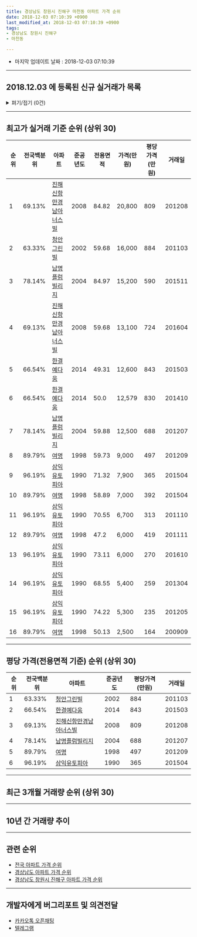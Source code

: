 ```yaml
---
title: 경상남도 창원시 진해구 마천동 아파트 가격 순위
date: 2018-12-03 07:10:39 +0900
last_modified_at: 2018-12-03 07:10:39 +0900
tags:
- 경상남도 창원시 진해구
- 마천동

---
```


* 마지막 업데이트 날짜 : 2018-12-03 07:10:39

---

## 2018.12.03 에 등록된 신규 실거래가 목록

<details>
<summary>펴기/접기 (0건)</summary>
<div markdown="1">

|아파트|전국백분위|준공년도|전용면적|가격(만원)|평당가격(만원)|거래일|
|---|---|---|---|---|---|---|
|없음|||||||


</div>
</details>

---

## 최고가 실거래 기준 순위 (상위 30)


|순위|전국백분위|아파트|준공년도|전용면적|가격(만원)|평당가격(만원)|거래일|
|---|---|---|---|---|---|---|---|
|1|69.13%|[진해신항만경남아너스빌](https://search.naver.com/search.naver?query=%EA%B2%BD%EC%83%81%EB%82%A8%EB%8F%84+%EC%B0%BD%EC%9B%90%EC%8B%9C+%EC%A7%84%ED%95%B4%EA%B5%AC+%EB%A7%88%EC%B2%9C%EB%8F%99+%EC%A7%84%ED%95%B4%EC%8B%A0%ED%95%AD%EB%A7%8C%EA%B2%BD%EB%82%A8%EC%95%84%EB%84%88%EC%8A%A4%EB%B9%8C)|2008|84.82|20,800|809|201208|
|2|63.33%|[청안그린빌](https://search.naver.com/search.naver?query=%EA%B2%BD%EC%83%81%EB%82%A8%EB%8F%84+%EC%B0%BD%EC%9B%90%EC%8B%9C+%EC%A7%84%ED%95%B4%EA%B5%AC+%EB%A7%88%EC%B2%9C%EB%8F%99+%EC%B2%AD%EC%95%88%EA%B7%B8%EB%A6%B0%EB%B9%8C)|2002|59.68|16,000|884|201103|
|3|78.14%|[남명플럼빌리지](https://search.naver.com/search.naver?query=%EA%B2%BD%EC%83%81%EB%82%A8%EB%8F%84+%EC%B0%BD%EC%9B%90%EC%8B%9C+%EC%A7%84%ED%95%B4%EA%B5%AC+%EB%A7%88%EC%B2%9C%EB%8F%99+%EB%82%A8%EB%AA%85%ED%94%8C%EB%9F%BC%EB%B9%8C%EB%A6%AC%EC%A7%80)|2004|84.97|15,200|590|201511|
|4|69.13%|[진해신항만경남아너스빌](https://search.naver.com/search.naver?query=%EA%B2%BD%EC%83%81%EB%82%A8%EB%8F%84+%EC%B0%BD%EC%9B%90%EC%8B%9C+%EC%A7%84%ED%95%B4%EA%B5%AC+%EB%A7%88%EC%B2%9C%EB%8F%99+%EC%A7%84%ED%95%B4%EC%8B%A0%ED%95%AD%EB%A7%8C%EA%B2%BD%EB%82%A8%EC%95%84%EB%84%88%EC%8A%A4%EB%B9%8C)|2008|59.68|13,100|724|201604|
|5|66.54%|[한결예다움](https://search.naver.com/search.naver?query=%EA%B2%BD%EC%83%81%EB%82%A8%EB%8F%84+%EC%B0%BD%EC%9B%90%EC%8B%9C+%EC%A7%84%ED%95%B4%EA%B5%AC+%EB%A7%88%EC%B2%9C%EB%8F%99+%ED%95%9C%EA%B2%B0%EC%98%88%EB%8B%A4%EC%9B%80)|2014|49.31|12,600|843|201503|
|6|66.54%|[한결예다움](https://search.naver.com/search.naver?query=%EA%B2%BD%EC%83%81%EB%82%A8%EB%8F%84+%EC%B0%BD%EC%9B%90%EC%8B%9C+%EC%A7%84%ED%95%B4%EA%B5%AC+%EB%A7%88%EC%B2%9C%EB%8F%99+%ED%95%9C%EA%B2%B0%EC%98%88%EB%8B%A4%EC%9B%80)|2014|50.0|12,579|830|201410|
|7|78.14%|[남명플럼빌리지](https://search.naver.com/search.naver?query=%EA%B2%BD%EC%83%81%EB%82%A8%EB%8F%84+%EC%B0%BD%EC%9B%90%EC%8B%9C+%EC%A7%84%ED%95%B4%EA%B5%AC+%EB%A7%88%EC%B2%9C%EB%8F%99+%EB%82%A8%EB%AA%85%ED%94%8C%EB%9F%BC%EB%B9%8C%EB%A6%AC%EC%A7%80)|2004|59.88|12,500|688|201207|
|8|89.79%|[여명](https://search.naver.com/search.naver?query=%EA%B2%BD%EC%83%81%EB%82%A8%EB%8F%84+%EC%B0%BD%EC%9B%90%EC%8B%9C+%EC%A7%84%ED%95%B4%EA%B5%AC+%EB%A7%88%EC%B2%9C%EB%8F%99+%EC%97%AC%EB%AA%85)|1998|59.73|9,000|497|201209|
|9|96.19%|[삼익유토피아](https://search.naver.com/search.naver?query=%EA%B2%BD%EC%83%81%EB%82%A8%EB%8F%84+%EC%B0%BD%EC%9B%90%EC%8B%9C+%EC%A7%84%ED%95%B4%EA%B5%AC+%EB%A7%88%EC%B2%9C%EB%8F%99+%EC%82%BC%EC%9D%B5%EC%9C%A0%ED%86%A0%ED%94%BC%EC%95%84)|1990|71.32|7,900|365|201504|
|10|89.79%|[여명](https://search.naver.com/search.naver?query=%EA%B2%BD%EC%83%81%EB%82%A8%EB%8F%84+%EC%B0%BD%EC%9B%90%EC%8B%9C+%EC%A7%84%ED%95%B4%EA%B5%AC+%EB%A7%88%EC%B2%9C%EB%8F%99+%EC%97%AC%EB%AA%85)|1998|58.89|7,000|392|201504|
|11|96.19%|[삼익유토피아](https://search.naver.com/search.naver?query=%EA%B2%BD%EC%83%81%EB%82%A8%EB%8F%84+%EC%B0%BD%EC%9B%90%EC%8B%9C+%EC%A7%84%ED%95%B4%EA%B5%AC+%EB%A7%88%EC%B2%9C%EB%8F%99+%EC%82%BC%EC%9D%B5%EC%9C%A0%ED%86%A0%ED%94%BC%EC%95%84)|1990|70.55|6,700|313|201110|
|12|89.79%|[여명](https://search.naver.com/search.naver?query=%EA%B2%BD%EC%83%81%EB%82%A8%EB%8F%84+%EC%B0%BD%EC%9B%90%EC%8B%9C+%EC%A7%84%ED%95%B4%EA%B5%AC+%EB%A7%88%EC%B2%9C%EB%8F%99+%EC%97%AC%EB%AA%85)|1998|47.2|6,000|419|201111|
|13|96.19%|[삼익유토피아](https://search.naver.com/search.naver?query=%EA%B2%BD%EC%83%81%EB%82%A8%EB%8F%84+%EC%B0%BD%EC%9B%90%EC%8B%9C+%EC%A7%84%ED%95%B4%EA%B5%AC+%EB%A7%88%EC%B2%9C%EB%8F%99+%EC%82%BC%EC%9D%B5%EC%9C%A0%ED%86%A0%ED%94%BC%EC%95%84)|1990|73.11|6,000|270|201610|
|14|96.19%|[삼익유토피아](https://search.naver.com/search.naver?query=%EA%B2%BD%EC%83%81%EB%82%A8%EB%8F%84+%EC%B0%BD%EC%9B%90%EC%8B%9C+%EC%A7%84%ED%95%B4%EA%B5%AC+%EB%A7%88%EC%B2%9C%EB%8F%99+%EC%82%BC%EC%9D%B5%EC%9C%A0%ED%86%A0%ED%94%BC%EC%95%84)|1990|68.55|5,400|259|201304|
|15|96.19%|[삼익유토피아](https://search.naver.com/search.naver?query=%EA%B2%BD%EC%83%81%EB%82%A8%EB%8F%84+%EC%B0%BD%EC%9B%90%EC%8B%9C+%EC%A7%84%ED%95%B4%EA%B5%AC+%EB%A7%88%EC%B2%9C%EB%8F%99+%EC%82%BC%EC%9D%B5%EC%9C%A0%ED%86%A0%ED%94%BC%EC%95%84)|1990|74.22|5,300|235|201205|
|16|89.79%|[여명](https://search.naver.com/search.naver?query=%EA%B2%BD%EC%83%81%EB%82%A8%EB%8F%84+%EC%B0%BD%EC%9B%90%EC%8B%9C+%EC%A7%84%ED%95%B4%EA%B5%AC+%EB%A7%88%EC%B2%9C%EB%8F%99+%EC%97%AC%EB%AA%85)|1998|50.13|2,500|164|200909|


---

## 평당 가격(전용면적 기준) 순위 (상위 30)


|순위|전국백분위|아파트|준공년도|평당가격(만원)|거래일|
|---|---|---|---|---|---|
|1|63.33%|[청안그린빌](https://search.naver.com/search.naver?query=%EA%B2%BD%EC%83%81%EB%82%A8%EB%8F%84+%EC%B0%BD%EC%9B%90%EC%8B%9C+%EC%A7%84%ED%95%B4%EA%B5%AC+%EB%A7%88%EC%B2%9C%EB%8F%99+%EC%B2%AD%EC%95%88%EA%B7%B8%EB%A6%B0%EB%B9%8C)|2002|884|201103|
|2|66.54%|[한결예다움](https://search.naver.com/search.naver?query=%EA%B2%BD%EC%83%81%EB%82%A8%EB%8F%84+%EC%B0%BD%EC%9B%90%EC%8B%9C+%EC%A7%84%ED%95%B4%EA%B5%AC+%EB%A7%88%EC%B2%9C%EB%8F%99+%ED%95%9C%EA%B2%B0%EC%98%88%EB%8B%A4%EC%9B%80)|2014|843|201503|
|3|69.13%|[진해신항만경남아너스빌](https://search.naver.com/search.naver?query=%EA%B2%BD%EC%83%81%EB%82%A8%EB%8F%84+%EC%B0%BD%EC%9B%90%EC%8B%9C+%EC%A7%84%ED%95%B4%EA%B5%AC+%EB%A7%88%EC%B2%9C%EB%8F%99+%EC%A7%84%ED%95%B4%EC%8B%A0%ED%95%AD%EB%A7%8C%EA%B2%BD%EB%82%A8%EC%95%84%EB%84%88%EC%8A%A4%EB%B9%8C)|2008|809|201208|
|4|78.14%|[남명플럼빌리지](https://search.naver.com/search.naver?query=%EA%B2%BD%EC%83%81%EB%82%A8%EB%8F%84+%EC%B0%BD%EC%9B%90%EC%8B%9C+%EC%A7%84%ED%95%B4%EA%B5%AC+%EB%A7%88%EC%B2%9C%EB%8F%99+%EB%82%A8%EB%AA%85%ED%94%8C%EB%9F%BC%EB%B9%8C%EB%A6%AC%EC%A7%80)|2004|688|201207|
|5|89.79%|[여명](https://search.naver.com/search.naver?query=%EA%B2%BD%EC%83%81%EB%82%A8%EB%8F%84+%EC%B0%BD%EC%9B%90%EC%8B%9C+%EC%A7%84%ED%95%B4%EA%B5%AC+%EB%A7%88%EC%B2%9C%EB%8F%99+%EC%97%AC%EB%AA%85)|1998|497|201209|
|6|96.19%|[삼익유토피아](https://search.naver.com/search.naver?query=%EA%B2%BD%EC%83%81%EB%82%A8%EB%8F%84+%EC%B0%BD%EC%9B%90%EC%8B%9C+%EC%A7%84%ED%95%B4%EA%B5%AC+%EB%A7%88%EC%B2%9C%EB%8F%99+%EC%82%BC%EC%9D%B5%EC%9C%A0%ED%86%A0%ED%94%BC%EC%95%84)|1990|365|201504|


---

## 최근 3개월 거래량 순위 (상위 30)


<div style="width:100%;">
    <canvas id="deal_count_ranking" height="250"></canvas>
</div>


<script>
new Chart(document.getElementById("deal_count_ranking"), {
    type: 'horizontalBar',
    data: {
        labels: ['남명플럼빌리지'],
        datasets: [{
            label: '실거래 수',
            data: [7],
            borderColor: "rgba(255, 0, 128, 1)",
            backgroundColor: "rgba(255, 0, 128, 0.5)",
            fill: false,
        }]
    },
    options: {
        responsive: true,
        title: {
            display: true,
            text: '최근 3개월 거래량 순위'
        },
        tooltips: {
            mode: 'index',
            intersect: false,
            callbacks: {
                title: function(tooltipItems, data) {
                    return "실거래 수:";
                },
                label: function(tooltipItem, data) {
                    return data.labels[tooltipItem.index] + ": " + tooltipItem.xLabel;
                }
            }
        },
        hover: {
            mode: 'nearest',
            intersect: true
        },
        scales: {
            xAxes: [{
                display: true,
                scaleLabel: {
                    display: true,
                    labelString: '실거래 수'
                },
                ticks: {
                    suggestedMin: 0,
                }
            }],
            yAxes: [{
                display: true,
                ticks: {
                    autoSkip: false,
                    callback: function(value, index, values) {
                        if (value.length > 15)
                            return value.substr(0, 13) + "...";
                        else
                            return value;
                    }
                },
                scaleLabel: {
                    display: false,
                }
            }]
        }
    }
});

</script>


---

## 10년 간 거래량 추이


<div style="width:100%;">
    <canvas id="deal_progress" height="250"></canvas>
</div>

<script>
new Chart(document.getElementById("deal_progress"), {
    type: 'line',
    data: {
        labels: ['200812','200901','200902','200903','200904','200905','200906','200907','200908','200909','200910','200911','200912','201001','201002','201003','201004','201005','201006','201007','201008','201009','201010','201011','201012','201101','201102','201103','201104','201105','201106','201107','201108','201109','201110','201111','201112','201201','201202','201203','201204','201205','201206','201207','201208','201209','201210','201211','201212','201301','201302','201303','201304','201305','201306','201307','201308','201309','201310','201311','201312','201401','201402','201403','201404','201405','201406','201407','201408','201409','201410','201411','201412','201501','201502','201503','201504','201505','201506','201507','201508','201509','201510','201511','201512','201601','201602','201603','201604','201605','201606','201607','201608','201609','201610','201611','201612','201701','201702','201703','201704','201705','201706','201707','201708','201709','201710','201711','201712','201801','201802','201803','201804','201805','201806','201807','201808','201809','201810','201811','201812'],
        datasets: [{
            label: '실거래 수',
            pointRadius: 1,
            data: [0, 0, 0, 5, 2, 1, 0, 0, 0, 2, 0, 0, 18, 1, 0, 3, 0, 1, 0, 0, 2, 2, 3, 2, 5, 0, 0, 3, 8, 16, 2, 2, 0, 2, 1, 3, 1, 1, 1, 1, 5, 5, 3, 7, 1, 2, 3, 4, 5, 5, 6, 4, 8, 6, 5, 3, 6, 3, 2, 4, 2, 3, 5, 2, 2, 5, 5, 6, 6, 5, 16, 14, 13, 9, 10, 8, 8, 9, 2, 7, 5, 5, 6, 2, 4, 3, 5, 7, 13, 2, 7, 4, 1, 2, 10, 9, 8, 3, 1, 2, 2, 5, 4, 2, 4, 2, 2, 0, 2, 1, 1, 5, 0, 4, 2, 4, 1, 1, 6, 1, 0],
            borderColor: "rgba(255, 201, 14, 1)",
            backgroundColor: "rgba(255, 201, 14, 0.5)",
            fill: true,
        }]
    },
    options: {
        responsive: true,
        title: {
            display: true,
            text: '10년간 거래량 추이'
        },
        tooltips: {
            mode: 'index',
            intersect: false,
        },
        hover: {
            mode: 'nearest',
            intersect: true
        },
        scales: {
            xAxes: [{
                display: true,
                scaleLabel: {
                    display: true,
                    labelString: '년/월'
                }
            }],
            yAxes: [{
                display: true,
                ticks: {
                    suggestedMin: 0,
                },
                scaleLabel: {
                    display: true,
                    labelString: '실거래 수'
                }
            }]
        }
    }
});

</script>


---

## 관련 순위

- [전국 아파트 가격 순위](https://inasie.github.io/apt-ranking/전국)
- [경상남도 아파트 가격 순위](https://inasie.github.io/apt-ranking/경상남도)
- [경상남도 창원시 진해구 아파트 가격 순위](https://inasie.github.io/apt-ranking/경상남도-창원시-진해구)


---

## 개발자에게 버그리포트 및 의견전달

- [카카오톡 오픈채팅](https://open.kakao.com/o/gLJUAP4)
- [텔레그램](https://t.me/inasie)

